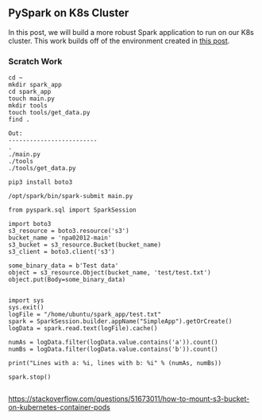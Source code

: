## PySpark on K8s Cluster

In this post, we will build a more robust Spark application to run on our K8s cluster. This work builds off of the environment created in [this post](https://github.com/npa02012/blog_posts/tree/master/k8s_aws_setup).

### Scratch Work

```
cd ~
mkdir spark_app
cd spark_app
touch main.py
mkdir tools
touch tools/get_data.py
find .

Out:
-------------------------
.
./main.py
./tools
./tools/get_data.py
```

```
pip3 install boto3
```

```
/opt/spark/bin/spark-submit main.py
```

```
from pyspark.sql import SparkSession

import boto3
s3_resource = boto3.resource('s3')
bucket_name = 'npa02012-main'
s3_bucket = s3_resource.Bucket(bucket_name)
s3_client = boto3.client('s3')

some_binary_data = b'Test data'
object = s3_resource.Object(bucket_name, 'test/test.txt')
object.put(Body=some_binary_data)


import sys
sys.exit()
logFile = "/home/ubuntu/spark_app/test.txt"
spark = SparkSession.builder.appName("SimpleApp").getOrCreate()
logData = spark.read.text(logFile).cache()

numAs = logData.filter(logData.value.contains('a')).count()
numBs = logData.filter(logData.value.contains('b')).count()

print("Lines with a: %i, lines with b: %i" % (numAs, numBs))

spark.stop()


```

https://stackoverflow.com/questions/51673011/how-to-mount-s3-bucket-on-kubernetes-container-pods


